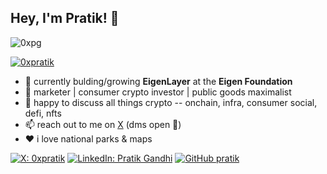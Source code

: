 ## Hey, I'm Pratik! 👋

<p align="left"> <img src="https://komarev.com/ghpvc/?username=0xpg&label=Views&color=blue&style=plastic" alt="0xpg" /> </p>

<p align="left"> <a href="https://twitter.com/0xpratik" target="blank"><img src="https://img.shields.io/twitter/follow/0xpratik?logo=twitter&style=for-the-badge" alt="0xpratik" /></a> </p>

- 🧱  currently bulding/growing **EigenLayer** at the **Eigen Foundation**
- 🔭  marketer | consumer crypto investor | public goods maximalist 
- 💬  happy to discuss all things crypto -- onchain, infra, consumer social, defi, nfts
- 📫  reach out to me on [X](https://x.com/0xpratik) (dms open 💌)
- ♥️   i love national parks & maps


[![X: 0xpratik](https://img.shields.io/twitter/follow/0xpratik?style=social)](https://x.com/0xpratik)
[![LinkedIn: Pratik Gandhi](https://img.shields.io/badge/-pratik-blue?style=flat-square&logo=Linkedin&logoColor=white&link=https://www.linkedin.com/in/0xpg/)](https://www.linkedin.com/in/0xpg/)
[![GitHub pratik](https://img.shields.io/github/followers/0xpg?label=follow&style=social)](https://github.com/0xpg)
